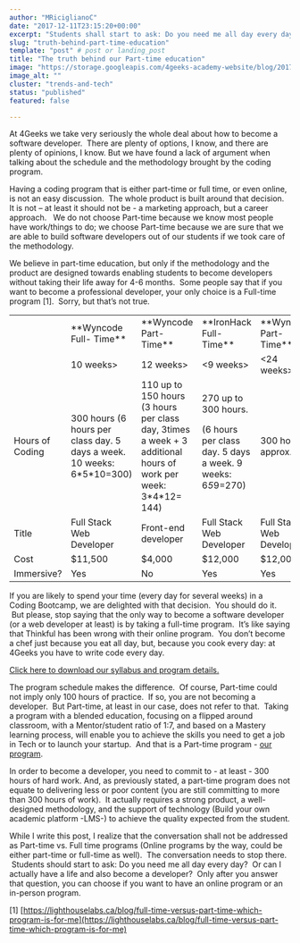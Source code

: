 ```yaml
---
author: "MRiciglianoC"
date: "2017-12-11T23:15:20+00:00"
excerpt: "Students shall start to ask: Do you need me all day every day? Or can I actually have a life and also become a developer?"
slug: "truth-behind-part-time-education"
template: "post" # post or landing_post
title: "The truth behind our Part-time education"
image: "https://storage.googleapis.com/4geeks-academy-website/blog/2017/12/The-Truth-02-768x384.jpg"
image_alt: ""
cluster: "trends-and-tech"
status: "published"
featured: false

---
```


At 4Geeks we take very seriously the whole deal about how to become a software developer.  There are plenty of options, I know, and there are plenty of opinions, I know. But we have found a lack of argument when talking about the schedule and the methodology brought by the coding program.

Having a coding program that is either part-time or full time, or even online, is not an easy discussion.  The whole product is built around that decision.  It is not – at least it should not be - a marketing approach, but a career approach.   We do not choose Part-time because we know most people have work/things to do; we choose Part-time because we are sure that we are able to build software developers out of our students if we took care of the methodology.

We believe in part-time education, but only if the methodology and the product are designed towards enabling students to become developers without taking their life away for 4-6 months.  Some people say that if you want to become a professional developer, your only choice is a Full-time program [1].  Sorry, but that’s not true.
<table width="100%" class="table table-striped" >
<tbody >
<tr >

<td width="117" style="text-align: center;" >
</td>

<td width="117" >**Wyncode Full- Time**
</td>

<td width="117" >**Wyncode Part-Time**
</td>

<td width="117" >**IronHack Full-Time**
</td>

<td width="117" >**Wyncode Part-Time**
</td>

<td width="117" >**Thinkful**
</td>

<td width="117" >**4Geeks Academy**
</td>
</tr>
<tr >

<td width="117" >
</td>

<td width="117" >10 weeks>
</td>

<td width="117" >12 weeks>
</td>

<td width="117" ><9 weeks>
</td>

<td width="117" ><24 weeks>
</td>

<td width="117" ><24 weeks>
</td>

<td width="117" ><16 weeks>
</td>
</tr>
<tr >

<td width="55" >Hours of Coding
</td>

<td width="63" >300 hours (6 hours per class day. 5 days a week. 10 weeks: 6*5*10=300)
</td>

<td width="72" >110 up to 150 hours (3 hours per class day, 3times a week + 3 additional hours of work per week: 3*4*12= 144)
</td>

<td width="54" >270 up to 300 hours.

(6 hours per class day. 5 days a week. 9 weeks: 6*5*9=270)
</td>

<td width="68" >300 hours approx.
</td>

<td width="63" >400 hours; 20-30 hours per week
</td>

<td width="68" >350+ hours; 22 hours per week.
</td>
</tr>
<tr >

<td width="55" >Title
</td>

<td width="63" >Full Stack Web Developer
</td>

<td width="72" >Front-end developer
</td>

<td width="54" >Full Stack Web Developer
</td>

<td width="68" >Full Stack Web Developer
</td>

<td width="63" >Full Stack Web Developer
</td>

<td width="68" >Full Stack Developer
</td>
</tr>
<tr >

<td width="55" >Cost
</td>

<td width="63" >$11,500
</td>

<td width="72" >$4,000
</td>

<td width="54" >$12,000
</td>

<td width="68" >$12,000
</td>

<td width="63" >$8,500
</td>

<td width="68" >$6,000
</td>
</tr>
<tr >

<td width="55" >Immersive?
</td>

<td width="63" >Yes
</td>

<td width="72" >No
</td>

<td width="54" >Yes
</td>

<td width="68" >Yes
</td>

<td width="63" >Yes
</td>

<td width="68" >Yes
</td>
</tr>
</tbody>
</table>


If you are likely to spend your time (every day for several weeks) in a Coding Bootcamp, we are delighted with that decision.  You should do it.  But please, stop saying that the only way to become a software developer (or a web developer at least) is by taking a full-time program.  It’s like saying that Thinkful has been wrong with their online program.  You don’t become a chef just because you eat all day, but, because you cook every day: at 4Geeks you have to write code every day.

[Click here to download our syllabus and program details. ](https://storage.googleapis.com/4geeks-academy-website/blog/2017/09/4GEEKS-ACADEMY-FULL.pdf)

The program schedule makes the difference.  Of course, Part-time could not imply only 100 hours of practice.  If so, you are not becoming a developer.  But Part-time, at least in our case, does not refer to that.  Taking a program with a blended education, focusing on a flipped around classroom, with a Mentor/student ratio of 1:7, and based on a Mastery learning process, will enable you to achieve the skills you need to get a job in Tech or to launch your startup.  And that is a Part-time program - [our program](/us/coding-bootcamps/part-time-full-stack-developer).

In order to become a developer, you need to commit to - at least - 300 hours of hard work. And, as previously stated, a part-time program does not equate to delivering less or poor content (you are still committing to more than 300 hours of work).  It actually requires a strong product, a well-designed methodology, and the support of technology (Build your own academic platform -LMS-) to achieve the quality expected from the student.

While I write this post, I realize that the conversation shall not be addressed as Part-time vs. Full time programs (Online programs by the way, could be either part-time or full-time as well).  The conversation needs to stop there.  Students should start to ask: Do you need me all day every day?  Or can I actually have a life and also become a developer?  Only after you answer that question, you can choose if you want to have an online program or an in-person program.

[1] [https://lighthouselabs.ca/blog/full-time-versus-part-time-which-program-is-for-me](https://lighthouselabs.ca/blog/full-time-versus-part-time-which-program-is-for-me)


